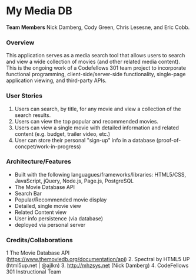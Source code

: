# My Media DB

**Team Members** 
Nick Damberg, Cody Green, Chris Lesesne, and Eric Cobb.

### Overview

This application serves as a media search tool that allows users to search and view a wide collection of movies (and other related media content). This is the ongoing work of a Codefellows 301 team project to incorporate functional programming, client-side/server-side functionality, single-page application viewing, and third-party APIs.

### User Stories

1. Users can search, by title, for any movie and view a collection of the search results.
2. Users can view the top popular and recommended movies.
3. Users can view a single movie with detailed information and related content (e.g. budget, trailer video, etc.)
4. User can store their personal "sign-up" info in a database (proof-of-concpet/work-in-progress)

### Architecture/Features

- Built with the following languagues/frameworks/libraries: HTML5/CSS, JavaScript, jQuery, Node.js, Page.js, PostgreSQL
- The Movie Database API
- Search Bar
- Popular/Recommended movie display
- Detailed, single movie view
- Related Content view
- User info persistence (via database)
- deployed via personal server

### Credits/Collaborations

1 The Movie Database API (https://www.themoviedb.org/documentation/api)
2. Spectral by HTML5 UP (html5up.net | @ajlkn)
3. http://mhzsys.net (Nick Damberg)
4. CodeFellows 301 Instructional Team
